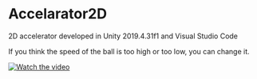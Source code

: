 # Accelarator2D
 2D accelerator developed in Unity 2019.4.31f1 and Visual Studio Code

If you think the speed of the ball is too high or too low, you can change it.

[![Watch the video](https://i.imgur.com/vKb2F1B.png)](https://youtu.be/3qbhriHZcXU)


